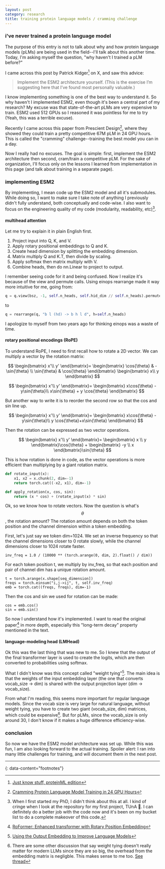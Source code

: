 ```yaml
---
layout: post
category: research
title: training protein language models / cramming challenge
---
```


### i've never trained a protein language model
The purpose of this entry is not to talk about why and how protein language models (pLMs) are being used in the field--I'll talk about this another time. Today, I'm asking myself the question, "why haven't I trained a pLM before?"

I came across this post by Patrick Kidger[^1] on X, and saw this advice:
>Implement the ESM2 architecture yourself. (This is the exercise I’m suggesting here that I’ve found most personally valuable.)

I know implementing something is one of the best way to understand it. So why haven't I implemented ESM2, even though it's been a central part of my research? My excuse was that state-of-the-art pLMs are very expensive to train. ESM2 used 512 GPUs so I reasoned it was pointless for me to try (Yeah, this was a terrible excuse).

Recently I came across this paper from Prescient Design[^2], where they showed they could train a pretty competitive 67M pLM in 24 GPU hours. This is called the "cramming" challenge--training the best model you can in a day.

Now I really had no excuses. The goal is simple: first, implement the ESM2 architecture then second, cram/train a competitive pLM. For the sake of organization, I'll focus only on the lessons I learned from implementation in this page (and talk about training in a separate page).

### implementing ESM2
By implementing, I mean code up the ESM2 model and all it's submodules. While doing so, I want to make sure I take note of anything I previously didn't fully understand, both conceptually and code-wise. I also want to focus on the engineering quality of my code (modularity, readability, etc)[^3]. 

#### multihead attention
Let me try to explain it in plain English first.
1. Project input into Q, K, and V.
2. Apply rotary positional embeddings to Q and K.
3. Create head dimension by splitting the embedding dimension.
4. Matrix multiply Q and K.T, then divide by scaling.
5. Apply softmax then matrix multiply with V.
6. Combine heads, then do nn.Linear to project to output.

I remember seeing code for it and being confused. Now I realize it's because of the view and permute calls. Using einops rearrange made it way more intuitive for me, going from:
```python
q = q.view(bsz, -1, self.n_heads, self.hid_dim // self.n_heads).permute(0, 2, 1, 3)
```
to
```python
q = rearrange(q, "b l (hd) -> b h l d", h=self.n_heads)
```
I apologize to myself from two years ago for thinking einops was a waste of time. 


#### rotary positional encodings (RoPE)
To understand RoPE, I need to first recall how to rotate a 2D vector. We can multiply a vector by the rotation matrix:

$$ \begin{bmatrix} x'\\ y' \end{bmatrix}= \begin{bmatrix} \cos{\theta} & -\sin{\theta} \\ \sin{\theta} & \cos{\theta} \end{bmatrix} \begin{bmatrix} x\\ y \end{bmatrix} $$

$$ \begin{bmatrix} x'\\ y' \end{bmatrix}= \begin{bmatrix} x\cos{\theta} -y\sin{\theta}\\ x\sin{\theta}  + y \cos{\theta} \end{bmatrix} $$

But another way to write it is to reorder the second row so that the cos and sin line up.

$$ \begin{bmatrix} x'\\ y' \end{bmatrix}= \begin{bmatrix} x\cos{\theta} -y\sin{\theta}\\ y \cos{\theta}+x\sin{\theta}  \end{bmatrix} $$

Then the rotation can be expressed as two vector operations.

$$ \begin{bmatrix} x'\\ y' \end{bmatrix}= \begin{bmatrix} x \\ y \end{bmatrix}\cos{\theta}  + \begin{bmatrix} -y \\ x \end{bmatrix}\sin{\theta} $$

This is how rotation is done in code, as the vector operations is more efficient than multiplying by a giant rotation matrix.
```python
def rotate_input(x):
    x1, x2 = x.chunk(2, dim=-1)
    return torch.cat((-x2, x1), dim=-1)

def apply_rotation(x, cos, sin):
    return (x * cos) + (rotate_input(x) * sin)
```

Ok, so we know how to rotate vectors. Now the question is what's $$\theta$$, the rotation amount? The rotation amount depends on both the token position and the channel dimension within a token embedding. 

First, let's just say we token dim=1024. We set an inverse frequency so that the channel dimensions closer to 0 rotate slowly, while the channel dimensions closer to 1024 rotate faster. 
```
inv_freq = 1.0 / (10000 ** (torch.arange(0, dim, 2).float() / dim))
```
For each token position t, we multiply by inv_freq, so that each position and pair of channel dim has a unique rotation amount.
```
t = torch.arange(x.shape[seq_dimension])
freqs = torch.einsum("i,j->ij", t, self.inv_freq)
emb = torch.cat((freqs, freqs), dim=-1)
```
Then the cos and sin we used for rotation can be made:
```
cos = emb.cos()
sin = emb.sin()
```

So now I understand how it's implemented. I want to read the original paper[^4] in more depth, especially this "long-term decay" property mentioned in the text.

#### language-modeling head (LMHead)
Ok this was the last thing that was new to me. So I knew that the output of the final transformer layer is used to create the logits, which are then converted to probabilities using softmax.

What I didn't know was this concept called "weight tying"[^5]. The main idea is that the weights of the input embedding layer (the one that converts vocab_size -> dim) is shared with the output projection layer (dim -> vocab_size).

From what I'm reading, this seems more important for regular language models. Since the vocab size is very large for natural language, without weight tying, you have to create two giant (vocab_size, dim) matrices, which could be expensive[^6]. But for pLMs, since the vocab_size is only around 30, I don't know if it makes a huge difference efficiency-wise.

### conclusion
So now we have the ESM2 model architecture was set up. While this was fun, I am also looking forward to the actual training. Spoiler alert: I ran into many little challenges for training, and will document them in the next post.

---
{: data-content="footnotes"}
[^1]: [Just know stuff, proteinML edition](https://kidger.site/thoughts/just-know-stuff-protein-ml/)
[^2]: [Cramming Protein Language Model Training in 24 GPU Hours](https://www.biorxiv.org/content/10.1101/2024.05.14.594108v1)
[^3]: When I first started my PhD, I didn't think about this at all. I kind of cringe when I look at the repository for my first project, TUnA 😬. I can definitely do a better job with the code now and it's been on my bucket list to do a complete makeover of this code.
[^4]: [RoFormer: Enhanced transformer with Rotary Position Embedding](https://www.sciencedirect.com/science/article/pii/S0925231223011864#sec4)
[^5]: [Using the Output Embedding to Improve Language Models](https://arxiv.org/pdf/1608.05859v3)
[^6]: There are some other discussion that say weight tying doesn't really matter for modern LLMs since they are so big, the overhead from the embedding matrix is negligble. This makes sense to me too. [See thread](https://www.reddit.com/r/MachineLearning/comments/1d2iurw/d_should_the_embedding_matrix_and_final/)